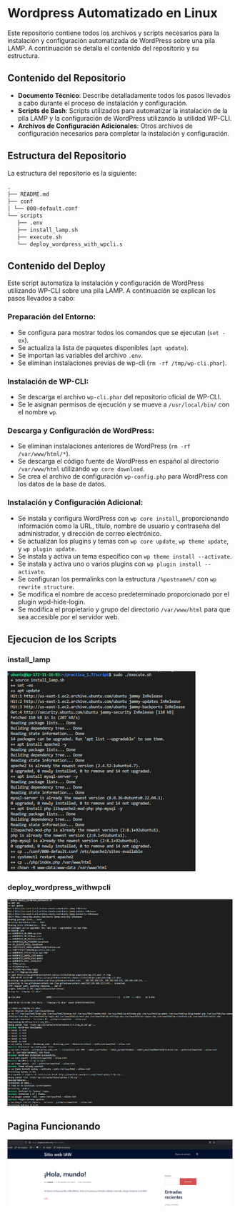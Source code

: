 # Wordpress Automatizado en Linux

Este repositorio contiene todos los archivos y scripts necesarios para la instalación y configuración automatizada de WordPress sobre una pila LAMP. A continuación se detalla el contenido del repositorio y su estructura.

## Contenido del Repositorio

- **Documento Técnico**: Describe detalladamente todos los pasos llevados a cabo durante el proceso de instalación y configuración.
- **Scripts de Bash**: Scripts utilizados para automatizar la instalación de la pila LAMP y la configuración de WordPress utilizando la utilidad WP-CLI.
- **Archivos de Configuración Adicionales**: Otros archivos de configuración necesarios para completar la instalación y configuración.

## Estructura del Repositorio

La estructura del repositorio es la siguiente:
```
.
├── README.md  
├── conf
│ └── 000-default.conf
└── scripts
   ├── .env
   ├── install_lamp.sh
   ├── execute.sh
   └── deploy_wordpress_with_wpcli.s
```

## Contenido del Deploy

Este script automatiza la instalación y configuración de WordPress utilizando WP-CLI sobre una pila LAMP. A continuación se explican los pasos llevados a cabo:

### **Preparación del Entorno:**
   - Se configura para mostrar todos los comandos que se ejecutan (`set -ex`).
   - Se actualiza la lista de paquetes disponibles (`apt update`).
   - Se importan las variables del archivo `.env`.
   - Se eliminan instalaciones previas de wp-cli (`rm -rf /tmp/wp-cli.phar`).

### **Instalación de WP-CLI:**
   - Se descarga el archivo `wp-cli.phar` del repositorio oficial de WP-CLI.
   - Se le asignan permisos de ejecución y se mueve a `/usr/local/bin/` con el nombre `wp`.

### **Descarga y Configuración de WordPress:**
   - Se eliminan instalaciones anteriores de WordPress (`rm -rf /var/www/html/*`).
   - Se descarga el código fuente de WordPress en español al directorio `/var/www/html` utilizando `wp core download`.
   - Se crea el archivo de configuración `wp-config.php` para WordPress con los datos de la base de datos.

### **Instalación y Configuración Adicional:**
   - Se instala y configura WordPress con `wp core install`, proporcionando información como la URL, título, nombre de usuario y contraseña del administrador, y dirección de correo electrónico.
   - Se actualizan los plugins y temas con `wp core update`, `wp theme update`, y `wp plugin update`.
   - Se instala y activa un tema específico con `wp theme install --activate`.
   - Se instala y activa uno o varios plugins con `wp plugin install --activate`.
   - Se configuran los permalinks con la estructura `/%postname%/` con `wp rewrite structure`.
   - Se modifica el nombre de acceso predeterminado proporcionado por el plugin wpd-hide-login.
   - Se modifica el propietario y grupo del directorio `/var/www/html` para que sea accesible por el servidor web.
## Ejecucion de los Scripts
### install_lamp
![](images/Install.PNG)

### deploy_wordpress_withwpcli
![](images/deploy.PNG)
## Pagina Funcionando
![](images/Permalink.PNG)
